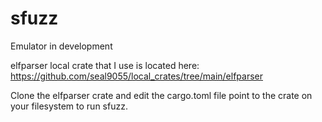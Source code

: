 # sfuzz

Emulator in development

elfparser local crate that I use is located here:
	https://github.com/seal9055/local_crates/tree/main/elfparser

Clone the elfparser crate and edit the cargo.toml file point to the crate on your filesystem to run sfuzz.
